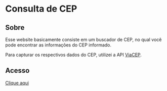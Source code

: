 <h1>Consulta de CEP</h1>
<h2>Sobre</h2>
<p>Esse website basicamente consiste em um buscador de CEP, no qual você pode encontrar as informações do CEP informado.</p>
<p>Para capturar os respectivos dados do CEP, utilizei a API <a href='https://viacep.com.br/' target='_blank'>ViaCEP</a>.</p>
<h2>Acesso</h2>
<a href='https://joaoalissontec.github.io/consulta-cep/' target='_blank'>Clique aqui</a>
